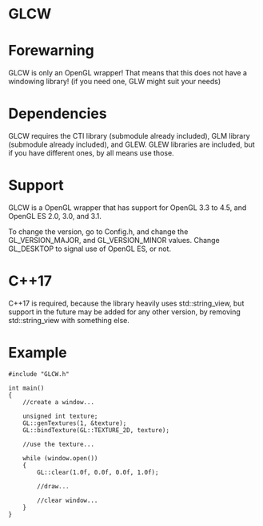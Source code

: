 # GLCW

# Forewarning
GLCW is only an OpenGL wrapper! That means that this does not have a windowing library! (if you need one, GLW might suit your needs)

# Dependencies
GLCW requires the CTI library (submodule already included), GLM library (submodule already included), and GLEW. GLEW libraries are included, but if you have different ones, by all means use those. 

# Support
GLCW is a OpenGL wrapper that has support for OpenGL 3.3 to 4.5, and OpenGL ES 2.0, 3.0, and 3.1.

To change the version, go to Config.h, and change the GL_VERSION_MAJOR, and GL_VERSION_MINOR values. Change GL_DESKTOP to signal use of OpenGL ES, or not.

# C++17
C++17 is required, because the library heavily uses std::string_view, but support in the future may be added for any other version, by removing std::string_view with something else.

# Example

```
#include "GLCW.h"

int main()
{
    //create a window...

    unsigned int texture;
    GL::genTextures(1, &texture);
    GL::bindTexture(GL::TEXTURE_2D, texture);

    //use the texture...

    while (window.open())
    {
        GL::clear(1.0f, 0.0f, 0.0f, 1.0f);

        //draw...

        //clear window...
    }
}
```
